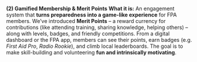**(2) Gamified Membership & Merit Points**
**What it is:** An engagement system that **turns preparedness into a game-like experience** for FPA members. We’ve introduced **Merit Points** – a reward currency for contributions (like attending training, sharing knowledge, helping others) – along with levels, badges, and friendly competitions. From a digital dashboard or the FPA app, members can see their points, earn badges (e.g. _First Aid Pro_, _Radio Rookie_), and climb local leaderboards. The goal is to make skill-building and volunteering **fun and intrinsically motivating**.